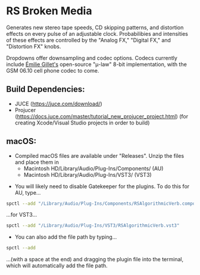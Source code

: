 # RS Broken Media

Generates new stereo tape speeds, CD skipping patterns, and distortion effects on every pulse of an adjustable clock. Probabilibies and intensities of these effects are controlled by the "Analog FX," "Digital FX," and "Distortion FX" knobs.

Dropdowns offer downsampling and codec options. Codecs currently include [Émilie Gillet's](https://github.com/pichenettes) open-source "μ-law" 8-bit implementation, with the GSM 06.10 cell phone codec to come.

## Build Dependencies:
- JUCE (https://juce.com/download/)
- Projucer (https://docs.juce.com/master/tutorial_new_projucer_project.html) (for creating Xcode/Visual Studio projects in order to build)

<!--## Windows:
- Compiled Windows files are available under "Releases". Unzip the files and place them in 
	- C:\Program Files\Common Files\VST3 (VST3)
	- C:\Program Files\Common Files\Avid\Audio\Plug-Ins (AAX) 
-->
## macOS:
- Compiled macOS files are available under "Releases". Unzip the files and place them in 
	- Macintosh HD/Library/Audio/Plug-Ins/Components/ (AU)
	- Macintosh HD/Library/Audio/Plug-Ins/VST3/ (VST3)
<!--	- Macintosh HD/Library/Application Support/Avid/Audio/Plug-Ins (AAX) -->
- You will likely need to disable Gatekeeper for the plugins. To do this for AU, type...
```sh
spctl --add "/Library/Audio/Plug-Ins/Components/RSAlgorithmicVerb.component"
```

...for VST3...
```sh
spctl --add "/Library/Audio/Plug-Ins/VST3/RSAlgorithmicVerb.vst3"
```

<!--...or for AAX...
```sh
spctl --add "/Library/Application Support/Avid/Audio/Plug-Ins/RSAlgorithmicVerb.aaxplugin"
```
-->
- You can also add the file path by typing...
```sh
spctl --add 
```

...(with a space at the end) and dragging the plugin file into the terminal, which will automatically add the file path.